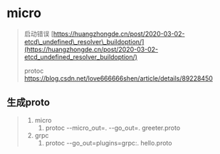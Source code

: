 # micro

> 启动错误 [https://huangzhongde.cn/post/2020-03-02-etcd\_undefined\_resolver\_buildoption/](https://huangzhongde.cn/post/2020-03-02-etcd_undefined_resolver_buildoption/)
>
> protoc https://blog.csdn.net/love666666shen/article/details/89228450

## 生成proto

> 1. micro
>    1. protoc --micro\_out=. --go\_out=. greeter.proto
> 2. grpc
>    1. protoc --go\_out=plugins=grpc:. hello.proto



